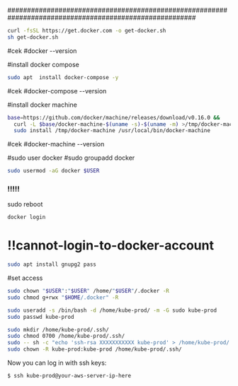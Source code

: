 ########################################################################################################


```sh
curl -fsSL https://get.docker.com -o get-docker.sh
sh get-docker.sh
```

#cek
#docker --version

#install docker compose

```sh
sudo apt  install docker-compose -y
```
#cek
#docker-compose --version


#install docker machine

```sh
base=https://github.com/docker/machine/releases/download/v0.16.0 &&
  curl -L $base/docker-machine-$(uname -s)-$(uname -m) >/tmp/docker-machine &&
  sudo install /tmp/docker-machine /usr/local/bin/docker-machine
```

#cek
#docker-machine --version


#sudo user docker
#sudo groupadd docker

```sh
sudo usermod -aG docker $USER
```

### !!!!!
sudo reboot

```sh
docker login
```

# !!cannot-login-to-docker-account

```sh
sudo apt install gnupg2 pass
```

#set access
```sh
sudo chown "$USER":"$USER" /home/"$USER"/.docker -R
sudo chmod g+rwx "$HOME/.docker" -R
```

```sh
sudo useradd -s /bin/bash -d /home/kube-prod/ -m -G sudo kube-prod
sudo passwd kube-prod
```

```sh
sudo mkdir /home/kube-prod/.ssh/
sudo chmod 0700 /home/kube-prod/.ssh/
sudo -- sh -c "echo 'ssh-rsa XXXXXXXXXXX kube-prod' > /home/kube-prod/.ssh/authorized_keys"
sudo chown -R kube-prod:kube-prod /home/kube-prod/.ssh/
```

Now you can log in with ssh keys:
```sh
$ ssh kube-prod@your-aws-server-ip-here
```

